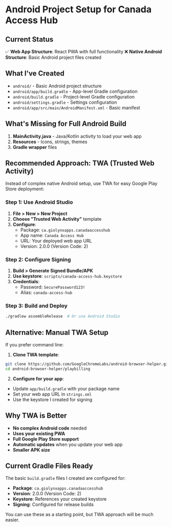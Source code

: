 # Android Project Setup for Canada Access Hub

## Current Status
✅ **Web App Structure**: React PWA with full functionality
❌ **Native Android Structure**: Basic Android project files created

## What I've Created
- `android/` - Basic Android project structure
- `android/app/build.gradle` - App-level Gradle configuration
- `android/build.gradle` - Project-level Gradle configuration
- `android/settings.gradle` - Settings configuration
- `android/app/src/main/AndroidManifest.xml` - Basic manifest

## What's Missing for Full Android Build
1. **MainActivity.java** - Java/Kotlin activity to load your web app
2. **Resources** - Icons, strings, themes
3. **Gradle wrapper** files

## Recommended Approach: TWA (Trusted Web Activity)
Instead of complex native Android setup, use TWA for easy Google Play Store deployment:

### Step 1: Use Android Studio
1. **File > New > New Project**
2. **Choose "Trusted Web Activity"** template
3. **Configure**:
   - Package: `ca.giolynxapps.canadaaccesshub`
   - App name: `Canada Access Hub`
   - URL: Your deployed web app URL
   - Version: 2.0.0 (Version Code: 2)

### Step 2: Configure Signing
1. **Build > Generate Signed Bundle/APK**
2. **Use keystore**: `scripts/canada-access-hub.keystore`
3. **Credentials**: 
   - Password: `SecurePassword123!`
   - Alias: `canada-access-hub`

### Step 3: Build and Deploy
```bash
./gradlew assembleRelease  # Or use Android Studio
```

## Alternative: Manual TWA Setup
If you prefer command line:

1. **Clone TWA template**:
```bash
git clone https://github.com/GoogleChromeLabs/android-browser-helper.git
cd android-browser-helper/playbilling
```

2. **Configure for your app**:
- Update `app/build.gradle` with your package name
- Set your web app URL in `strings.xml`
- Use the keystore I created for signing

## Why TWA is Better
- **No complex Android code** needed
- **Uses your existing PWA** 
- **Full Google Play Store support**
- **Automatic updates** when you update your web app
- **Smaller APK size**

## Current Gradle Files Ready
The basic `build.gradle` files I created are configured for:
- **Package**: `ca.giolynxapps.canadaaccesshub`
- **Version**: 2.0.0 (Version Code: 2)
- **Keystore**: References your created keystore
- **Signing**: Configured for release builds

You can use these as a starting point, but TWA approach will be much easier.